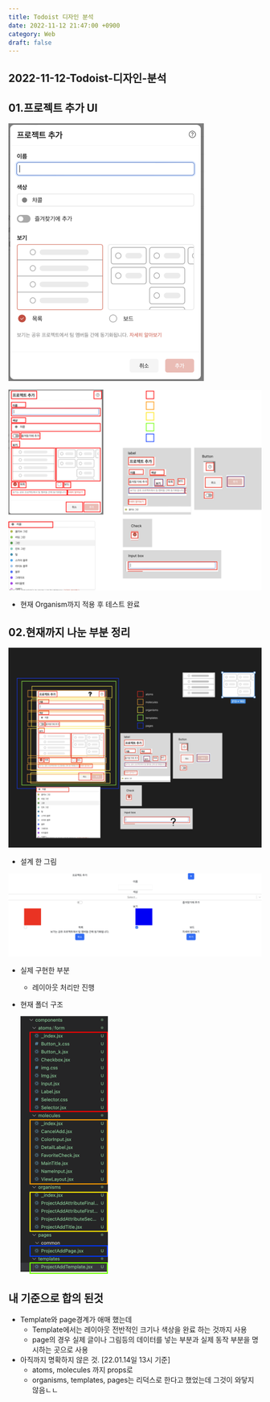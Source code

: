 ```yaml
---
title: Todoist 디자인 분석
date: 2022-11-12 21:47:00 +0900
category: Web
draft: false
---
```


## 2022-11-12-Todoist-디자인-분석

## 01.프로젝트 추가 UI

<img src="../../assets/img/post/2022-11-12-Todoist-디자인-분석/image-20230112215016250.png" alt="image-20230112215016250" style="zoom:50%;" />

![image-20230112221116157](../../assets/img/post/2022-11-12-Todoist-디자인-분석/image-20230112221116157.png)

- 현재 Organism까지 적용 후 테스트 완료

## 02.현재까지 나눈 부분 정리

![image-20230113231536247](../../assets/img/post/2022-11-12-Todoist-디자인-분석/image-20230113231536247.png)

- 설계 한 그림

![image-20230113231615806](../../assets/img/post/2022-11-12-Todoist-디자인-분석/image-20230113231615806.png)

- 실제 구현한 부분

  - 레이아웃 처리만 진행 

- 현재 폴더 구조

  <img src="../../assets/img/post/2022-11-12-Todoist-디자인-분석/image-20230113232058339.png" alt="image-20230113232058339" style="zoom:50%;" />

## 내 기준으로 합의 된것

- Template와 page경계가 애매 했는데
  - Template에서는 레이아웃 전반적인 크기나 색상을 완료 하는 것까지 사용
  - page의 경우 실제 글이나 그림등의 데이터를 넣는 부분과 실제 동작 부분을 명시하는 곳으로 사용
- 아직까지 명확하지 않은 것. [22.01.14일 13시 기준]
  - atoms, molecules 까지 props로 
  - organisms, templates, pages는 리덕스로 한다고 했었는데 그것이 와닿지 않음ㄴㄴ 